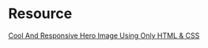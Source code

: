 # Resource
[Cool And Responsive Hero Image Using Only HTML & CSS](https://www.youtube.com/watch?v=dJQedxalv64)